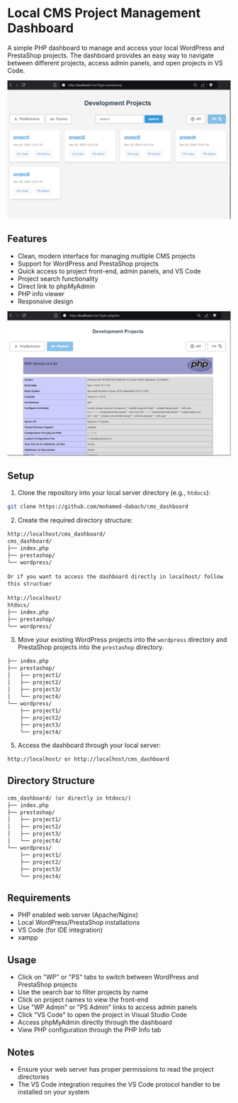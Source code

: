 # Local CMS Project Management Dashboard

A simple PHP dashboard to manage and access your local WordPress and PrestaShop projects. The dashboard provides an easy way to navigate between different projects, access admin panels, and open projects in VS Code.

![Dashboard Screenshot](/screenshot.png)

## Features

- Clean, modern interface for managing multiple CMS projects
- Support for WordPress and PrestaShop projects
- Quick access to project front-end, admin panels, and VS Code
- Project search functionality
- Direct link to phpMyAdmin
- PHP info viewer
- Responsive design

![Dashboard Screenshot](/screenshot1.png)

## Setup

1. Clone the repository into your local server directory (e.g., `htdocs`):
```bash
git clone https://github.com/mohamed-dabach/cms_dashboard
```

2. Create the required directory structure:
```
http://localhost/cms_dashboard/
cms_dashboard/
├── index.php
├── prestashop/
└── wordpress/

Or if you want to access the dashboard directly in localhost/ follow this structuer

http://localhost/
htdocs/
├── index.php
├── prestashop/
└── wordpress/
```

3. Move your existing WordPress projects into the `wordpress` directory and PrestaShop projects into the `prestashop` directory.
```
├── index.php
├── prestashop/
│   ├── project1/
│   ├── project2/
│   ├── project3/
│   └── project4/
└── wordpress/
    ├── project1/
    ├── project2/
    ├── project3/
    └── project4/
```

5. Access the dashboard through your local server:
```
http://localhost/ or http://localhost/cms_dashboard
```

## Directory Structure

```
cms_dashboard/ (or directly in htdocs/)
├── index.php
├── prestashop/
│   ├── project1/
│   ├── project2/
│   ├── project3/
│   └── project4/
└── wordpress/
    ├── project1/
    ├── project2/
    ├── project3/
    └── project4/
```

## Requirements

- PHP enabled web server (Apache/Nginx)
- Local WordPress/PrestaShop installations
- VS Code (for IDE integration)
- xampp

## Usage

- Click on "WP" or "PS" tabs to switch between WordPress and PrestaShop projects
- Use the search bar to filter projects by name
- Click on project names to view the front-end
- Use "WP Admin" or "PS Admin" links to access admin panels
- Click "VS Code" to open the project in Visual Studio Code
- Access phpMyAdmin directly through the dashboard
- View PHP configuration through the PHP Info tab

## Notes

- Ensure your web server has proper permissions to read the project directories
- The VS Code integration requires the VS Code protocol handler to be installed on your system

